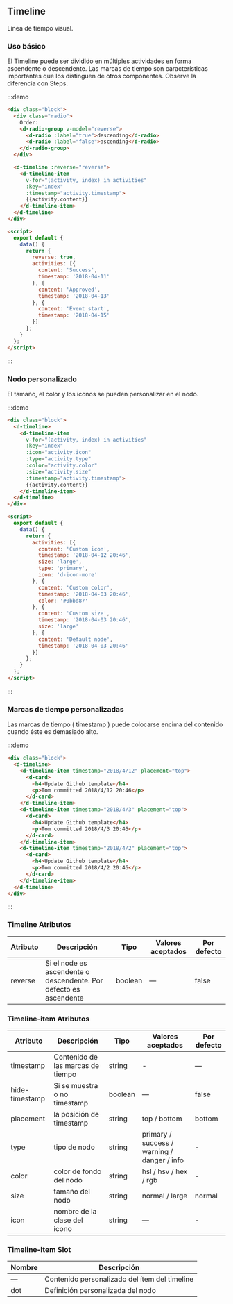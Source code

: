 ## Timeline

Línea de tiempo visual.

### Uso básico

El Timeline puede ser dividido en múltiples actividades en forma ascendente o descendente. Las marcas de tiempo son características importantes que los distinguen de otros componentes. Observe la diferencia con Steps.

:::demo
```html
<div class="block">
  <div class="radio">
    Order: 
    <d-radio-group v-model="reverse">
      <d-radio :label="true">descending</d-radio>
      <d-radio :label="false">ascending</d-radio>
    </d-radio-group>
  </div>

  <d-timeline :reverse="reverse">
    <d-timeline-item
      v-for="(activity, index) in activities"
      :key="index"
      :timestamp="activity.timestamp">
      {{activity.content}}
    </d-timeline-item>
  </d-timeline>
</div>

<script>
  export default {
    data() {
      return {
        reverse: true,
        activities: [{
          content: 'Success',
          timestamp: '2018-04-11'
        }, {
          content: 'Approved',
          timestamp: '2018-04-13'
        }, {
          content: 'Event start',
          timestamp: '2018-04-15'
        }]
      };
    }
  };
</script>
```
:::

### Nodo personalizado

El tamaño, el color y los iconos se pueden personalizar en el nodo.

:::demo
```html
<div class="block">
  <d-timeline>
    <d-timeline-item
      v-for="(activity, index) in activities"
      :key="index"
      :icon="activity.icon"
      :type="activity.type"
      :color="activity.color"
      :size="activity.size"
      :timestamp="activity.timestamp">
      {{activity.content}}
    </d-timeline-item>
  </d-timeline>
</div>

<script>
  export default {
    data() {
      return {
        activities: [{
          content: 'Custom icon',
          timestamp: '2018-04-12 20:46',
          size: 'large',
          type: 'primary',
          icon: 'd-icon-more'
        }, {
          content: 'Custom color',
          timestamp: '2018-04-03 20:46',
          color: '#0bbd87'
        }, {
          content: 'Custom size',
          timestamp: '2018-04-03 20:46',
          size: 'large'
        }, {
          content: 'Default node',
          timestamp: '2018-04-03 20:46'
        }]
      };
    }
  };
</script>
```
:::

### Marcas de tiempo personalizadas

Las marcas de tiempo ( timestamp )  puede colocarse encima del contenido cuando éste es demasiado alto.

:::demo
```html
<div class="block">
  <d-timeline>
    <d-timeline-item timestamp="2018/4/12" placement="top">
      <d-card>
        <h4>Update Github template</h4>
        <p>Tom committed 2018/4/12 20:46</p>
      </d-card>
    </d-timeline-item>
    <d-timeline-item timestamp="2018/4/3" placement="top">
      <d-card>
        <h4>Update Github template</h4>
        <p>Tom committed 2018/4/3 20:46</p>
      </d-card>
    </d-timeline-item>
    <d-timeline-item timestamp="2018/4/2" placement="top">
      <d-card>
        <h4>Update Github template</h4>
        <p>Tom committed 2018/4/2 20:46</p>
      </d-card>
    </d-timeline-item>
  </d-timeline>
</div>
```
:::

### Timeline Atributos
| Atributo | Descripción | Tipo    | Valores aceptados | Por defecto |
|---------- |-------- |---------- |-------------  |-------- |
| reverse | Si el node es ascendente o descendente. Por defecto es ascendente | boolean | — | false |

### Timeline-item Atributos
| Atributo    | Descripción | Tipo    | Valores aceptados | Por defecto |
|---------- |-------- |---------- |-------------  |-------- |
| timestamp     | Contenido de las marcas de tiempo | string  | - | — |
| hide-timestamp  | Si se muestra o no timestamp | boolean | — | false |
| placement | la posición de timestamp | string | top / bottom | bottom |
| type | tipo de nodo | string | primary / success / warning / danger / info | - |
| color | color de fondo del nodo | string | hsl / hsv / hex / rgb | - |
| size | tamaño del nodo | string | normal / large | normal |
| icon | nombre de la clase del icono | string | — | - |

### Timeline-Item Slot
| Nombre | Descripción |
|------|--------|
| — | Contenido personalizado del ítem del timeline |
| dot | Definición personalizada del nodo |
